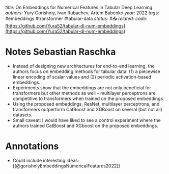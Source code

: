 *title:* On Embeddings for Numerical Features in Tabular Deep Learning
*authors:* Yury Gorishniy, Ivan Rubachev, Artem Babenko
*year:* 2022
*tags:* #embeddings #transformer #tabular-data
*status:* #📥
*related:*
*code:* [https://github.com/Yura52/tabular-dl-num-embeddings](https://github.com/Yura52/tabular-dl-num-embeddings)
# Notes Sebastian Raschka
-   Instead of designing new architectures for end-to-end learning, the authors focus on embedding methods for tabular data: (1) a piecewise linear encoding of scalar values and (2) periodic activation-based embeddings.
-   Experiments show that the embeddings are not only beneficial for transformers but other methods as well – multilayer perceptrons are competitive to transformers when trained on the proposed embeddings.
-   Using the proposed embeddings, ResNet, multilayer perceptrons, and transformers outperform CatBoost and XGBoost on several (but not all) datasets.
-   Small caveat: I would have liked to see a control experiment where the authors trained CatBoost and XGboost on the proposed embeddings.

# Annotations

- Could include interesting ideas: [[@gorishniyEmbeddingsNumericalFeatures2022]]